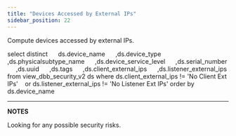 ```yaml
---
title: "Devices Accessed by External IPs"
sidebar_position: 22
---
```


Compute devices accessed by external IPs.

select distinct
     ds.device\_name
     ,ds.device\_type
     ,ds.physicalsubtype\_name
     ,ds.device\_service\_level
     ,ds.serial\_number
     ,ds.uuid
     ,ds.tags
     ,ds.client\_external\_ips
     ,ds.listener\_external\_ips
from view\_dbb\_security\_v2 ds
where ds.client\_external\_ips != 'No Client Ext IPs'   
  or ds.listener\_external\_ips != 'No Listener Ext IPs'
order by ds.device\_name

* * *

**NOTES**

Looking for any possible security risks.
